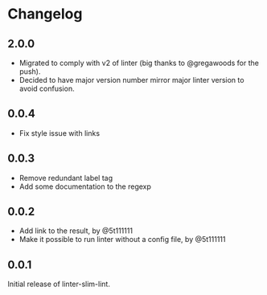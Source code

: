 # Changelog

## 2.0.0

* Migrated to comply with v2 of linter (big thanks to @gregawoods for the push).
* Decided to have major version number mirror major linter version to avoid confusion.

## 0.0.4

* Fix style issue with links

## 0.0.3

* Remove redundant label tag
* Add some documentation to the regexp

## 0.0.2

* Add link to the result, by @5t111111
* Make it possible to run linter without a config file, by @5t111111

## 0.0.1

Initial release of linter-slim-lint.
